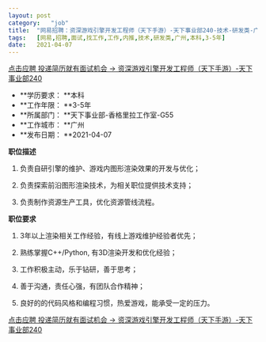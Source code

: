 ```yaml
---
layout:	post
category:	"job"
title:	"网易招聘：资深游戏引擎开发工程师（天下手游）-天下事业部240-技术-研发类-广州本科3-5年"
tags:	[网易,招聘,面试,找工作,工作,内推,技术,研发类,广州,本科,3-5年]
date:	2021-04-07
---
```


[点击应聘 投递简历就有面试机会 ->  资深游戏引擎开发工程师（天下手游）-天下事业部240](http://mobile.bole.netease.com/bole/boleDetail?id=29050&employeeId=346f03c3cda5f04c&key=all)



- **学历要求： **本科
- **工作年限： **3-5年
- **所属部门： **天下事业部-香格里拉工作室-G55
- **工作城市： **广州
- **发布日期： **2021-04-07



**职位描述**

1. 负责自研引擎的维护、游戏内图形渲染效果的开发与优化；

2. 负责探索前沿图形渲染技术，为相关职位提供技术支持；

3. 负责制作资源生产工具，优化资源管线流程。



**职位要求**

1. 3年以上渲染相关工作经验，有线上游戏维护经验者优先；

2. 熟练掌握C++/Python, 有3D渲染开发和优化经验；

3. 工作积极主动，乐于钻研，善于思考；

4. 善于沟通，责任心强，有团队合作精神；

5. 良好的的代码风格和编程习惯，热爱游戏，能承受一定的压力。



[点击应聘 投递简历就有面试机会 ->  资深游戏引擎开发工程师（天下手游）-天下事业部240](http://mobile.bole.netease.com/bole/boleDetail?id=29050&employeeId=346f03c3cda5f04c&key=all)